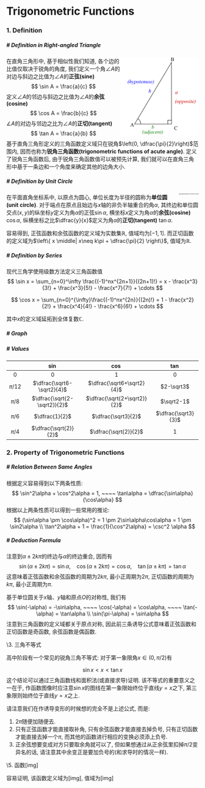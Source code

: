 # Trigonometric Functions

### 1. Definition

##### # Definition in Right-angled Triangle

<img src="right_angled_triangle.svg" alt="right_angled_triangle.svg" style="zoom:20%; float:right" />在直角三角形中,  基于相似性我们知道, 各个边的比值仅取决于锐角的角度, 我们定义一个角$\angle A$的对边与斜边之比值为$\angle A$的**正弦(sine)**
$$
\sin A = \frac{a}{c}
$$
定义$\angle A$的邻边与斜边之比值为$\angle A$的**余弦(cosine)**
$$
\cos A = \frac{b}{c}
$$
$\angle A$的对边与邻边之比为$\angle A$的**正切(tangent)**
$$
\tan A = \frac{a}{b}
$$
基于直角三角形定义的三角函数定义域只在锐角$\left(0, \dfrac{\pi}{2}\right)$范围内, 因而也称为**锐角三角函数(trigonometric functions of acute angle)**. 定义了锐角三角函数后, 由于锐角三角函数值可以被预先计算, 我们就可以在直角三角形中基于一条边和一个角度来确定其他的边角大小.



##### # Definition by Unit Circle

<img src="trigonometric_functions_line.svg" alt="trigonometric_functions_line" style="zoom: 25%; float:right" />在平面直角坐标系中, 以原点为圆心, 单位长度为半径的圆称为**单位圆(unit circle)**. 对于端点在原点且始边与$x$轴的非负半轴重合的角$\alpha$, 其终边和单位圆交点$(x,y)$的纵坐标$y$定义为角$\alpha$的正弦$\sin\alpha$, 横坐标$x$定义为角$\alpha$的**余弦(cosine)** $\cos\alpha$, 纵横坐标之比$\dfrac{y}{x}$定义为角$\alpha$的**正切(tangent)** $\tan\alpha$. 

容易得到, 正弦函数和余弦函数的定义域为实数集$\mathbb{R}$, 值域均为$[-1, 1]$. 而正切函数的定义域为$\left\{ x \middle| x\neq k\pi + \dfrac{\pi}{2} \right\}$, 值域为$\mathbb{R}$.



##### # Definition by Series

现代三角学使用级数方法定义三角函数值
$$
\sin x
= \sum_{n=0}^\infty \frac{(-1)^nx^{2n+1}}{(2n+1)!}
= x - \frac{x^3}{3!} + \frac{x^3}{5!} - \frac{x^7}{7!} + \cdots
$$

$$
\cos x
= \sum_{n=0}^{\infty}\frac{(-1)^nx^{2n}}{(2n)!}
= 1 - \frac{x^2}{2!} + \frac{x^4}{4!} - \frac{x^6}{6!} + \cdots
$$

其中$x$的定义域延拓到全体复数$\mathbb{C}$.



##### # Graph



##### # Values

|          |            $\sin$            |            $\cos$            |       $\tan$        |
| :------: | :--------------------------: | :--------------------------: | :-----------------: |
|   $0$    |             $0$              |             $1$              |         $0$         |
| $\pi/12$ |  $\dfrac{\sqrt6-\sqrt2}{4}$  |  $\dfrac{\sqrt6+\sqrt2}{4}$  |     $2-\sqrt3$      |
| $\pi/8$  | $\dfrac{\sqrt{2-\sqrt2}}{2}$ | $\dfrac{\sqrt{2+\sqrt2}}{2}$ |     $\sqrt2-1$      |
| $\pi/6$  |        $\dfrac{1}{2}$        |     $\dfrac{\sqrt3}{2}$      | $\dfrac{\sqrt3}{3}$ |
| $\pi/4$  |    $\dfrac{\sqrt{2}}{2}$     |    $\dfrac{\sqrt{2}}{2}$     |         $1$         |







### 2. Property of Trigonometric Functions

##### # Relation Between Same Angles

根据定义容易得到以下两条性质: 
$$
\sin^2\alpha + \cos^2\alpha = 1, ~~~~ \tan\alpha = \dfrac{\sin\alpha}{\cos\alpha}
$$
根据以上两条性质可以得到一些常用的推论: 
$$
(\sin\alpha \pm \cos\alpha)^2 = 1 \pm 2\sin\alpha\cos\alpha = 1 \pm \sin2\alpha \\
\tan^2\alpha + 1 = \frac{1}{\cos^2\alpha} = \csc^2 \alpha
$$



##### # Deduction Formula

注意到$\alpha\pm 2k\pi$的终边与$\alpha$的终边重合, 因而有
$$
\sin(\alpha\pm 2k\pi) = \sin \alpha, ~~~~
\cos(\alpha\pm 2k\pi) = \cos \alpha, ~~~~
\tan(\alpha\pm k\pi) = \tan \alpha
$$
这意味着正弦函数和余弦函数的周期为$2k\pi$, 最小正周期为$2\pi$, 正切函数的周期为$k\pi$, 最小正周期为$\pi$.

基于单位圆关于$x$轴、$y$轴和原点$O$的对称性, 我们有
$$
\sin(-\alpha) = -\sin\alpha, ~~~~ \cos(-\alpha) = \cos\alpha, ~~~~ \tan(-\alpha) = \tan\alpha \\
\sin(\pi-\alpha) = \sin\alpha
$$
注意到三角函数的定义域都关于原点对称, 因此前三条诱导公式意味着正弦函数和正切函数是奇函数, 余弦函数是偶函数.











\3. 三角不等式

高中阶段有一个常见的锐角三角不等式: 对于第一象限角$x\in(0, \pi/2)$有

$$
\sin x < x < \tan x
$$
这个结论可以通过三角函数线和面积法(或直接求导)证明. 该不等式的重要意义之一在于, 作函数图像时应注意$\sin x$的图线在第一象限始终位于直线$y=x$之下, 第三象限则始终位于直线$y=x$之上. 



请注意我们在作诱导变形的时候想的完全不是上述公式, 而是:

1. $2\pi$随便加随便去.
2. 只有正弦函数才能直接取补角, 只有余弦函数才能直接去掉负号, 只有正切函数才能直接去掉一个$\pi$, 而其他的函数进行相应的变换必须添上负号.
3. 正余弦想要变成对方只要取余角就可以了, 但如果想通过从正余弦里扣掉$\pi/2$变异名的话, 请注意其中余变正是要加负号的(和求导时的情况一样). 



\5. 函数[img]



容易证明, 该函数定义域为[img], 值域为[img]

